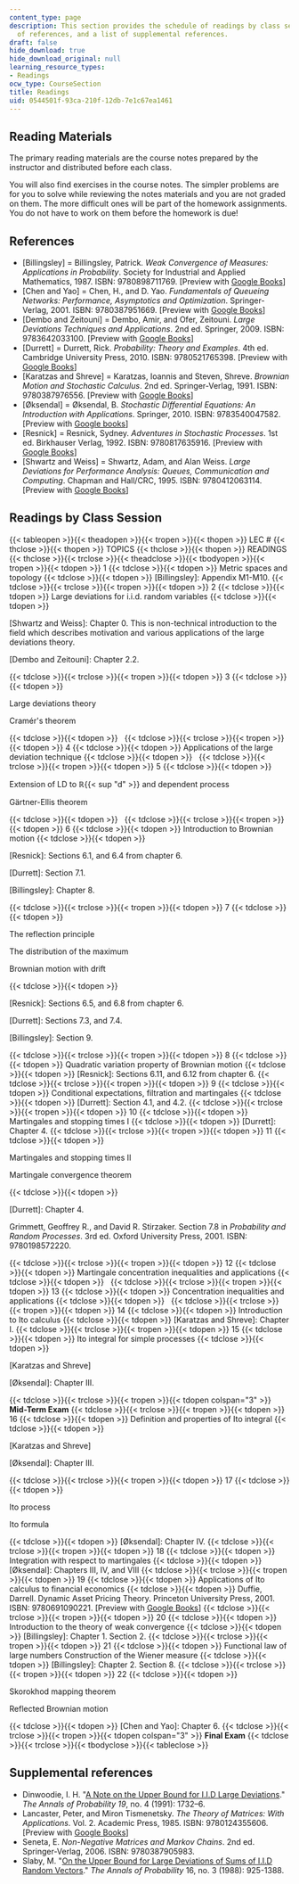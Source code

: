 ```yaml
---
content_type: page
description: This section provides the schedule of readings by class session, a list
  of references, and a list of supplemental references.
draft: false
hide_download: true
hide_download_original: null
learning_resource_types:
- Readings
ocw_type: CourseSection
title: Readings
uid: 0544501f-93ca-210f-12db-7e1c67ea1461
---
```

## Reading Materials

The primary reading materials are the course notes prepared by the instructor and distributed before each class.

You will also find exercises in the course notes. The simpler problems are for you to solve while reviewing the notes materials and you are not graded on them. The more difficult ones will be part of the homework assignments. You do not have to work on them before the homework is due!

## References

- \[Billingsley\] = Billingsley, Patrick. *Weak Convergence of Measures: Applications in Probability*. Society for Industrial and Applied Mathematics, 1987. ISBN: 9780898711769. \[Preview with [Google Books](http://books.google.com/books?id=bDiSJapvdbMC&printsec=frontcover)\]
- \[Chen and Yao\] = Chen, H., and D. Yao. *Fundamentals of Queueing Networks: Performance, Asymptotics and Optimization*. Springer-Verlag, 2001. ISBN: 9780387951669. \[Preview with [Google Books](http://books.google.com/books?id=k0M_m8N_iBcC&printsec=frontcover)\]
- \[Dembo and Zeitouni\] = Dembo, Amir, and Ofer, Zeitouni. *Large Deviations Techniques and Applications*. 2nd ed. Springer, 2009. ISBN: 9783642033100. \[Preview with [Google Books](http://books.google.com/books?id=iT9JRlGPx5gC&printsec=frontcover)\]
- \[Durrett\] = Durrett, Rick. *Probability: Theory and Examples*. 4th ed. Cambridge University Press, 2010. ISBN: 9780521765398. \[Preview with [Google Books](http://books.google.com/books?id=evbGTPhuvSoC&printsec=frontcover)\]
- \[Karatzas and Shreve\] = Karatzas, Ioannis and Steven, Shreve. *Brownian Motion and Stochastic Calculus*. 2nd ed. Springer-Verlag, 1991. ISBN: 9780387976556. \[Preview with [Google Books](http://books.google.com/books?id=ATNy_Zg3PSsC&printsec=frontcover)\]
- \[Øksendal\] = Øksendal, B. *Stochastic Differential Equations: An Introduction with Applications*. Springer, 2010. ISBN: 9783540047582. \[Preview with [Google books](http://books.google.com/books?id=EQZEAAAAQBAJ&printsec=frontcover)\]
- \[Resnick\] = Resnick, Sydney. *Adventures in Stochastic Processes*. 1st ed. Birkhauser Verlag, 1992. ISBN: 9780817635916. \[Preview with [Google Books](http://books.google.com/books?id=YGjTl8iX-HsC&printsec=frontcover)\]
- \[Shwartz and Weiss\] = Shwartz, Adam, and Alan Weiss. *Large Deviations for Performance Analysis: Queues, Communication and Computing*. Chapman and Hall/CRC, 1995. ISBN: 9780412063114. \[Preview with [Google Books](http://books.google.com/books?id=lNxkp_roxl4C&printsec=frontcover)\]

## Readings by Class Session

{{< tableopen >}}{{< theadopen >}}{{< tropen >}}{{< thopen >}}
LEC #
{{< thclose >}}{{< thopen >}}
TOPICS
{{< thclose >}}{{< thopen >}}
READINGS
{{< thclose >}}{{< trclose >}}{{< theadclose >}}{{< tbodyopen >}}{{< tropen >}}{{< tdopen >}}
1
{{< tdclose >}}{{< tdopen >}}
Metric spaces and topology
{{< tdclose >}}{{< tdopen >}}
\[Billingsley\]: Appendix M1-M10.
{{< tdclose >}}{{< trclose >}}{{< tropen >}}{{< tdopen >}}
2
{{< tdclose >}}{{< tdopen >}}
Large deviations for i.i.d. random variables
{{< tdclose >}}{{< tdopen >}}

\[Shwartz and Weiss\]: Chapter 0. This is non-technical introduction to the field which describes motivation and various applications of the large deviations theory.

\[Dembo and Zeitouni\]: Chapter 2.2.

{{< tdclose >}}{{< trclose >}}{{< tropen >}}{{< tdopen >}}
3
{{< tdclose >}}{{< tdopen >}}

Large deviations theory

Cramér's theorem

{{< tdclose >}}{{< tdopen >}}
 
{{< tdclose >}}{{< trclose >}}{{< tropen >}}{{< tdopen >}}
4
{{< tdclose >}}{{< tdopen >}}
Applications of the large deviation technique
{{< tdclose >}}{{< tdopen >}}
 
{{< tdclose >}}{{< trclose >}}{{< tropen >}}{{< tdopen >}}
5
{{< tdclose >}}{{< tdopen >}}

Extension of LD to ℝ{{< sup "d" >}} and dependent process

Gärtner-Ellis theorem

{{< tdclose >}}{{< tdopen >}}
 
{{< tdclose >}}{{< trclose >}}{{< tropen >}}{{< tdopen >}}
6
{{< tdclose >}}{{< tdopen >}}
Introduction to Brownian motion
{{< tdclose >}}{{< tdopen >}}

\[Resnick\]: Sections 6.1, and 6.4 from chapter 6.

\[Durrett\]: Section 7.1.

\[Billingsley\]: Chapter 8.

{{< tdclose >}}{{< trclose >}}{{< tropen >}}{{< tdopen >}}
7
{{< tdclose >}}{{< tdopen >}}

The reflection principle

The distribution of the maximum

Brownian motion with drift

{{< tdclose >}}{{< tdopen >}}

\[Resnick\]: Sections 6.5, and 6.8 from chapter 6.

\[Durrett\]: Sections 7.3, and 7.4.

\[Billingsley\]: Section 9.

{{< tdclose >}}{{< trclose >}}{{< tropen >}}{{< tdopen >}}
8
{{< tdclose >}}{{< tdopen >}}
Quadratic variation property of Brownian motion
{{< tdclose >}}{{< tdopen >}}
\[Resnick\]: Sections 6.11, and 6.12 from chapter 6.
{{< tdclose >}}{{< trclose >}}{{< tropen >}}{{< tdopen >}}
9
{{< tdclose >}}{{< tdopen >}}
Conditional expectations, filtration and martingales
{{< tdclose >}}{{< tdopen >}}
\[Durrett\]: Section 4.1, and 4.2.
{{< tdclose >}}{{< trclose >}}{{< tropen >}}{{< tdopen >}}
10
{{< tdclose >}}{{< tdopen >}}
Martingales and stopping times I
{{< tdclose >}}{{< tdopen >}}
\[Durrett\]: Chapter 4.
{{< tdclose >}}{{< trclose >}}{{< tropen >}}{{< tdopen >}}
11
{{< tdclose >}}{{< tdopen >}}

Martingales and stopping times II

Martingale convergence theorem

{{< tdclose >}}{{< tdopen >}}

\[Durrett\]: Chapter 4.

Grimmett, Geoffrey R., and David R. Stirzaker. Section 7.8 in *Probability and Random Processes*. 3rd ed. Oxford University Press, 2001. ISBN: 9780198572220.

{{< tdclose >}}{{< trclose >}}{{< tropen >}}{{< tdopen >}}
12
{{< tdclose >}}{{< tdopen >}}
Martingale concentration inequalities and applications
{{< tdclose >}}{{< tdopen >}}
 
{{< tdclose >}}{{< trclose >}}{{< tropen >}}{{< tdopen >}}
13
{{< tdclose >}}{{< tdopen >}}
Concentration inequalities and applications
{{< tdclose >}}{{< tdopen >}}
 
{{< tdclose >}}{{< trclose >}}{{< tropen >}}{{< tdopen >}}
14
{{< tdclose >}}{{< tdopen >}}
Introduction to Ito calculus
{{< tdclose >}}{{< tdopen >}}
\[Karatzas and Shreve\]: Chapter I.
{{< tdclose >}}{{< trclose >}}{{< tropen >}}{{< tdopen >}}
15
{{< tdclose >}}{{< tdopen >}}
Ito integral for simple processes
{{< tdclose >}}{{< tdopen >}}

\[Karatzas and Shreve\]

\[Øksendal\]: Chapter III.

{{< tdclose >}}{{< trclose >}}{{< tropen >}}{{< tdopen colspan="3" >}}
**Mid-Term Exam**
{{< tdclose >}}{{< trclose >}}{{< tropen >}}{{< tdopen >}}
16
{{< tdclose >}}{{< tdopen >}}
Definition and properties of Ito integral
{{< tdclose >}}{{< tdopen >}}

\[Karatzas and Shreve\]

\[Øksendal\]: Chapter III.

{{< tdclose >}}{{< trclose >}}{{< tropen >}}{{< tdopen >}}
17
{{< tdclose >}}{{< tdopen >}}

Ito process

Ito formula

{{< tdclose >}}{{< tdopen >}}
\[Øksendal\]: Chapter IV.
{{< tdclose >}}{{< trclose >}}{{< tropen >}}{{< tdopen >}}
18
{{< tdclose >}}{{< tdopen >}}
Integration with respect to martingales
{{< tdclose >}}{{< tdopen >}}
\[Øksendal\]: Chapters III, IV, and VIII
{{< tdclose >}}{{< trclose >}}{{< tropen >}}{{< tdopen >}}
19
{{< tdclose >}}{{< tdopen >}}
Applications of Ito calculus to financial economics
{{< tdclose >}}{{< tdopen >}}
Duffie, Darrell. Dynamic Asset Pricing Theory. Princeton University Press, 2001. ISBN: 9780691090221. \[Preview with [Google Books](http://books.google.com/books?id=f2Wv-LDpsoUC&printsec=frontcover)\]
{{< tdclose >}}{{< trclose >}}{{< tropen >}}{{< tdopen >}}
20
{{< tdclose >}}{{< tdopen >}}
Introduction to the theory of weak convergence
{{< tdclose >}}{{< tdopen >}}
\[Billingsley\]: Chapter 1. Section 2.
{{< tdclose >}}{{< trclose >}}{{< tropen >}}{{< tdopen >}}
21
{{< tdclose >}}{{< tdopen >}}
Functional law of large numbers Construction of the Wiener measure
{{< tdclose >}}{{< tdopen >}}
\[Billingsley\]: Chapter 2. Section 8.
{{< tdclose >}}{{< trclose >}}{{< tropen >}}{{< tdopen >}}
22
{{< tdclose >}}{{< tdopen >}}

Skorokhod mapping theorem

Reflected Brownian motion

{{< tdclose >}}{{< tdopen >}}
\[Chen and Yao\]: Chapter 6.
{{< tdclose >}}{{< trclose >}}{{< tropen >}}{{< tdopen colspan="3" >}}
**Final Exam**
{{< tdclose >}}{{< trclose >}}{{< tbodyclose >}}{{< tableclose >}}

## Supplemental references

- Dinwoodie, I. H. "[A Note on the Upper Bound for I.I.D Large Deviations](http://www.jstor.org/stable/2244535)." *The Annals of Probability 19*, no. 4 (1991): 1732–6.
- Lancaster, Peter, and Miron Tismenetsky. *The Theory of Matrices: With Applications*. Vol. 2. Academic Press, 1985. ISBN: 9780124355606. \[Preview with [Google Books](http://books.google.com/books?id=2c011Aptsa8C&printsec=frontcover)\]
- Seneta, E. *Non-Negative Matrices and Markov Chains*. 2nd ed. Springer-Verlag, 2006. ISBN: 9780387905983.
- Slaby, M. "[On the Upper Bound for Large Deviations of Sums of I.I.D Random Vectors](http://www.jstor.org/stable/2244104)." *The Annals of Probability* 16, no. 3 (1988): 925-1388.
